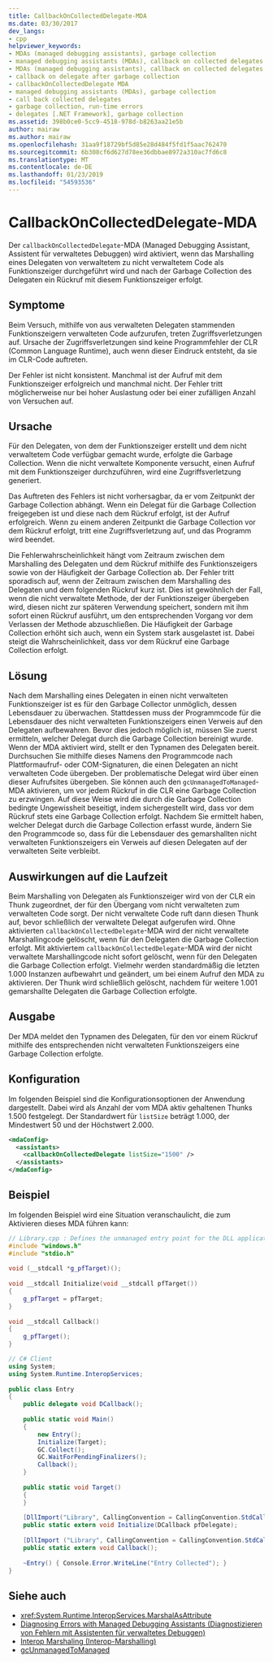 ```yaml
---
title: CallbackOnCollectedDelegate-MDA
ms.date: 03/30/2017
dev_langs:
- cpp
helpviewer_keywords:
- MDAs (managed debugging assistants), garbage collection
- managed debugging assistants (MDAs), callback on collected delegates
- MDAs (managed debugging assistants), callback on collected delegates
- callback on delegate after garbage collection
- callbackOnCollectedDelegate MDA
- managed debugging assistants (MDAs), garbage collection
- call back collected delegates
- garbage collection, run-time errors
- delegates [.NET Framework], garbage collection
ms.assetid: 398b0ce0-5cc9-4518-978d-b8263aa21e5b
author: mairaw
ms.author: mairaw
ms.openlocfilehash: 31aa9f18729bf5d85e28d484f5fd1f5aac762470
ms.sourcegitcommit: 6b308cf6d627d78ee36dbbae8972a310ac7fd6c8
ms.translationtype: MT
ms.contentlocale: de-DE
ms.lasthandoff: 01/23/2019
ms.locfileid: "54593536"
---
```

# <a name="callbackoncollecteddelegate-mda"></a>CallbackOnCollectedDelegate-MDA
Der `callbackOnCollectedDelegate`-MDA (Managed Debugging Assistant, Assistent für verwaltetes Debuggen) wird aktiviert, wenn das Marshalling eines Delegaten von verwaltetem zu nicht verwaltetem Code als Funktionszeiger durchgeführt wird und nach der Garbage Collection des Delegaten ein Rückruf mit diesem Funktionszeiger erfolgt.  
  
## <a name="symptoms"></a>Symptome  
 Beim Versuch, mithilfe von aus verwalteten Delegaten stammenden Funktionszeigern verwalteten Code aufzurufen, treten Zugriffsverletzungen auf. Ursache der Zugriffsverletzungen sind keine Programmfehler der CLR (Common Language Runtime), auch wenn dieser Eindruck entsteht, da sie im CLR-Code auftreten.  
  
 Der Fehler ist nicht konsistent. Manchmal ist der Aufruf mit dem Funktionszeiger erfolgreich und manchmal nicht. Der Fehler tritt möglicherweise nur bei hoher Auslastung oder bei einer zufälligen Anzahl von Versuchen auf.  
  
## <a name="cause"></a>Ursache  
 Für den Delegaten, von dem der Funktionszeiger erstellt und dem nicht verwaltetem Code verfügbar gemacht wurde, erfolgte die Garbage Collection. Wenn die nicht verwaltete Komponente versucht, einen Aufruf mit dem Funktionszeiger durchzuführen, wird eine Zugriffsverletzung generiert.  
  
 Das Auftreten des Fehlers ist nicht vorhersagbar, da er vom Zeitpunkt der Garbage Collection abhängt. Wenn ein Delegat für die Garbage Collection freigegeben ist und diese nach dem Rückruf erfolgt, ist der Aufruf erfolgreich. Wenn zu einem anderen Zeitpunkt die Garbage Collection vor dem Rückruf erfolgt, tritt eine Zugriffsverletzung auf, und das Programm wird beendet.  
  
 Die Fehlerwahrscheinlichkeit hängt vom Zeitraum zwischen dem Marshalling des Delegaten und dem Rückruf mithilfe des Funktionszeigers sowie von der Häufigkeit der Garbage Collection ab. Der Fehler tritt sporadisch auf, wenn der Zeitraum zwischen dem Marshalling des Delegaten und dem folgenden Rückruf kurz ist. Dies ist gewöhnlich der Fall, wenn die nicht verwaltete Methode, der der Funktionszeiger übergeben wird, diesen nicht zur späteren Verwendung speichert, sondern mit ihm sofort einen Rückruf ausführt, um den entsprechenden Vorgang vor dem Verlassen der Methode abzuschließen. Die Häufigkeit der Garbage Collection erhöht sich auch, wenn ein System stark ausgelastet ist. Dabei steigt die Wahrscheinlichkeit, dass vor dem Rückruf eine Garbage Collection erfolgt.  
  
## <a name="resolution"></a>Lösung  
 Nach dem Marshalling eines Delegaten in einen nicht verwalteten Funktionszeiger ist es für den Garbage Collector unmöglich, dessen Lebensdauer zu überwachen. Stattdessen muss der Programmcode für die Lebensdauer des nicht verwalteten Funktionszeigers einen Verweis auf den Delegaten aufbewahren. Bevor dies jedoch möglich ist, müssen Sie zuerst ermitteln, welcher Delegat durch die Garbage Collection bereinigt wurde. Wenn der MDA aktiviert wird, stellt er den Typnamen des Delegaten bereit. Durchsuchen Sie mithilfe dieses Namens den Programmcode nach Plattformaufruf- oder COM-Signaturen, die einen Delegaten an nicht verwalteten Code übergeben. Der problematische Delegat wird über einen dieser Aufrufsites übergeben. Sie können auch den `gcUnmanagedToManaged`-MDA aktivieren, um vor jedem Rückruf in die CLR eine Garbage Collection zu erzwingen. Auf diese Weise wird die durch die Garbage Collection bedingte Ungewissheit beseitigt, indem sichergestellt wird, dass vor dem Rückruf stets eine Garbage Collection erfolgt. Nachdem Sie ermittelt haben, welcher Delegat durch die Garbage Collection erfasst wurde, ändern Sie den Programmcode so, dass für die Lebensdauer des gemarshallten nicht verwalteten Funktionszeigers ein Verweis auf diesen Delegaten auf der verwalteten Seite verbleibt.  
  
## <a name="effect-on-the-runtime"></a>Auswirkungen auf die Laufzeit  
 Beim Marshalling von Delegaten als Funktionszeiger wird von der CLR ein Thunk zugeordnet, der für den Übergang vom nicht verwalteten zum verwalteten Code sorgt. Der nicht verwaltete Code ruft dann diesen Thunk auf, bevor schließlich der verwaltete Delegat aufgerufen wird. Ohne aktivierten `callbackOnCollectedDelegate`-MDA wird der nicht verwaltete Marshallingcode gelöscht, wenn für den Delegaten die Garbage Collection erfolgt. Mit aktiviertem `callbackOnCollectedDelegate`-MDA wird der nicht verwaltete Marshallingcode nicht sofort gelöscht, wenn für den Delegaten die Garbage Collection erfolgt. Vielmehr werden standardmäßig die letzten 1.000 Instanzen aufbewahrt und geändert, um bei einem Aufruf den MDA zu aktivieren. Der Thunk wird schließlich gelöscht, nachdem für weitere 1.001 gemarshallte Delegaten die Garbage Collection erfolgte.  
  
## <a name="output"></a>Ausgabe  
 Der MDA meldet den Typnamen des Delegaten, für den vor einem Rückruf mithilfe des entsprechenden nicht verwalteten Funktionszeigers eine Garbage Collection erfolgte.  
  
## <a name="configuration"></a>Konfiguration  
 Im folgenden Beispiel sind die Konfigurationsoptionen der Anwendung dargestellt. Dabei wird als Anzahl der vom MDA aktiv gehaltenen Thunks 1.500 festgelegt. Der Standardwert für `listSize` beträgt 1.000, der Mindestwert 50 und der Höchstwert 2.000.  
  
```xml  
<mdaConfig>  
  <assistants>  
    <callbackOnCollectedDelegate listSize="1500" />  
  </assistants>  
</mdaConfig>  
```  
  
## <a name="example"></a>Beispiel  
 Im folgenden Beispiel wird eine Situation veranschaulicht, die zum Aktivieren dieses MDA führen kann:  
  
```cpp
// Library.cpp : Defines the unmanaged entry point for the DLL application.  
#include "windows.h"  
#include "stdio.h"  
  
void (__stdcall *g_pfTarget)();  
  
void __stdcall Initialize(void __stdcall pfTarget())  
{  
    g_pfTarget = pfTarget;  
}  
  
void __stdcall Callback()  
{  
    g_pfTarget();  
}
```

```csharp
// C# Client  
using System;  
using System.Runtime.InteropServices;  
  
public class Entry  
{  
    public delegate void DCallback();  
  
    public static void Main()  
    {  
        new Entry();  
        Initialize(Target);  
        GC.Collect();  
        GC.WaitForPendingFinalizers();  
        Callback();  
    }  
  
    public static void Target()  
    {          
    }  
  
    [DllImport("Library", CallingConvention = CallingConvention.StdCall)]  
    public static extern void Initialize(DCallback pfDelegate);  
  
    [DllImport ("Library", CallingConvention = CallingConvention.StdCall)]  
    public static extern void Callback();  
  
    ~Entry() { Console.Error.WriteLine("Entry Collected"); }  
}  
```  
  
## <a name="see-also"></a>Siehe auch
- <xref:System.Runtime.InteropServices.MarshalAsAttribute>
- [Diagnosing Errors with Managed Debugging Assistants (Diagnostizieren von Fehlern mit Assistenten für verwaltetes Debuggen)](../../../docs/framework/debug-trace-profile/diagnosing-errors-with-managed-debugging-assistants.md)
- [Interop Marshaling (Interop-Marshalling)](../../../docs/framework/interop/interop-marshaling.md)
- [gcUnmanagedToManaged](../../../docs/framework/debug-trace-profile/gcunmanagedtomanaged-mda.md)

